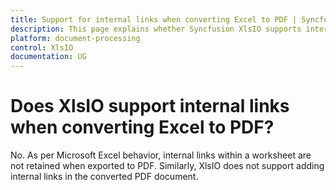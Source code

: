 ```yaml
---
title: Support for internal links when converting Excel to PDF | Syncfusion
description: This page explains whether Syncfusion XlsIO supports internal links when converting Excel to PDF using Syncfusion .NET Excel library (XlsIO).
platform: document-processing
control: XlsIO
documentation: UG
---
```


# Does XlsIO support internal links when converting Excel to PDF?

No. As per Microsoft Excel behavior, internal links within a worksheet are not retained when exported to PDF. Similarly, XlsIO does not support adding internal links in the converted PDF document.